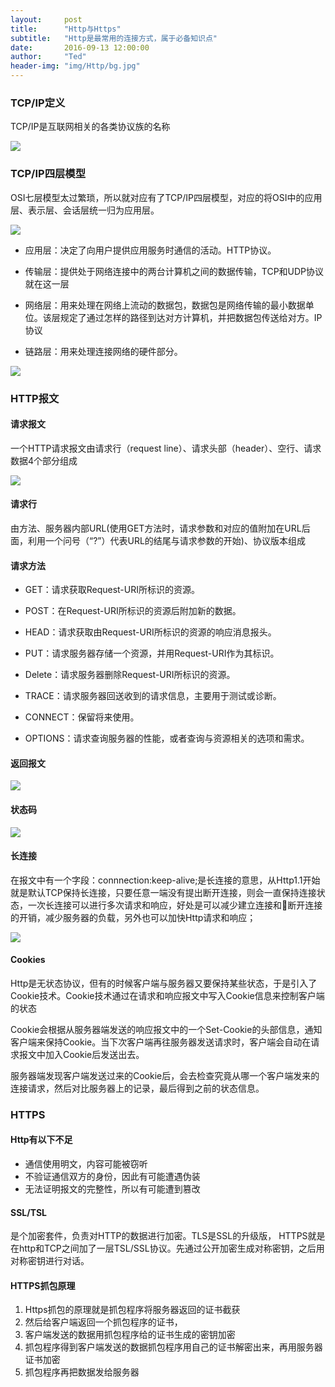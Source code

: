 ```yaml
---
layout:     post
title:      "Http与Https"
subtitle:   "Http是最常用的连接方式，属于必备知识点"
date:       2016-09-13 12:00:00
author:     "Ted"
header-img: "img/Http/bg.jpg"
---
```


### TCP/IP定义

TCP/IP是互联网相关的各类协议族的名称

![](/img/Http/tcp.png)

### TCP/IP四层模型

OSI七层模型太过繁琐，所以就对应有了TCP/IP四层模型，对应的将OSI中的应用层、表示层、会话层统一归为应用层。

![](/img/Http/OSI.png)

- 应用层：决定了向用户提供应用服务时通信的活动。HTTP协议。

- 传输层：提供处于网络连接中的两台计算机之间的数据传输，TCP和UDP协议就在这一层

- 网络层：用来处理在网络上流动的数据包，数据包是网络传输的最小数据单位。该层规定了通过怎样的路径到达对方计算机，并把数据包传送给对方。IP协议

- 链路层：用来处理连接网络的硬件部分。


![](/img/Http/model.png)

### HTTP报文

#### 请求报文

一个HTTP请求报文由请求行（request line）、请求头部（header）、空行、请求数据4个部分组成

![](/img/Http/request.png)

#### 请求行

由方法、服务器内部URL(使用GET方法时，请求参数和对应的值附加在URL后面，利用一个问号（“?”）代表URL的结尾与请求参数的开始)、协议版本组成

#### 请求方法

- GET：请求获取Request-URI所标识的资源。

- POST：在Request-URI所标识的资源后附加新的数据。

- HEAD：请求获取由Request-URI所标识的资源的响应消息报头。

- PUT：请求服务器存储一个资源，并用Request-URI作为其标识。

- Delete：请求服务器删除Request-URI所标识的资源。

- TRACE：请求服务器回送收到的请求信息，主要用于测试或诊断。

- CONNECT：保留将来使用。

- OPTIONS：请求查询服务器的性能，或者查询与资源相关的选项和需求。


#### 返回报文

![](/img/Http/response.png)

#### 状态码

![](/img/Http/statusCode.png)

#### 长连接

在报文中有一个字段：connnection:keep-alive;是长连接的意思，从Http1.1开始就是默认TCP保持长连接，只要任意一端没有提出断开连接，则会一直保持连接状态，一次长连接可以进行多次请求和响应，好处是可以减少建立连接和断开连接的开销，减少服务器的负载，另外也可以加快Http请求和响应；

![](/img/Http/connection.png)

#### Cookies

Http是无状态协议，但有的时候客户端与服务器又要保持某些状态，于是引入了Cookie技术。Cookie技术通过在请求和响应报文中写入Cookie信息来控制客户端的状态

Cookie会根据从服务器端发送的响应报文中的一个Set-Cookie的头部信息，通知客户端来保持Cookie。当下次客户端再往服务器发送请求时，客户端会自动在请求报文中加入Cookie后发送出去。

服务器端发现客户端发送过来的Cookie后，会去检查究竟从哪一个客户端发来的连接请求，然后对比服务器上的记录，最后得到之前的状态信息。

### HTTPS

#### Http有以下不足

- 通信使用明文，内容可能被窃听
- 不验证通信双方的身份，因此有可能遭遇伪装
- 无法证明报文的完整性，所以有可能遭到篡改

#### SSL/TSL

是个加密套件，负责对HTTP的数据进行加密。TLS是SSL的升级版， HTTPS就是在http和TCP之间加了一层TSL/SSL协议。先通过公开加密生成对称密钥，之后用对称密钥进行对话。

#### HTTPS抓包原理

1. Https抓包的原理就是抓包程序将服务器返回的证书截获
2. 然后给客户端返回一个抓包程序的证书，
3. 客户端发送的数据用抓包程序给的证书生成的密钥加密
4. 抓包程序得到客户端发送的数据抓包程序用自己的证书解密出来，再用服务器证书加密
5. 抓包程序再把数据发给服务器

